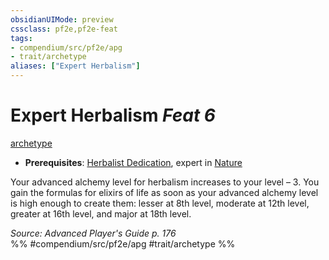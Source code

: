 ```yaml
---
obsidianUIMode: preview
cssclass: pf2e,pf2e-feat
tags:
- compendium/src/pf2e/apg
- trait/archetype
aliases: ["Expert Herbalism"]
---
```

# Expert Herbalism  *Feat 6*  
[archetype](archetype.md "Archetype Feat Trait")  

- **Prerequisites**: [Herbalist Dedication](herbalist-dedication-apg.md), expert in [Nature](skills.md#Nature)

Your advanced alchemy level for herbalism increases to your level – 3. You gain the formulas for elixirs of life as soon as your advanced alchemy level is high enough to create them: lesser at 8th level, moderate at 12th level, greater at 16th level, and major at 18th level.

*Source: Advanced Player's Guide p. 176*  
%% #compendium/src/pf2e/apg #trait/archetype %%